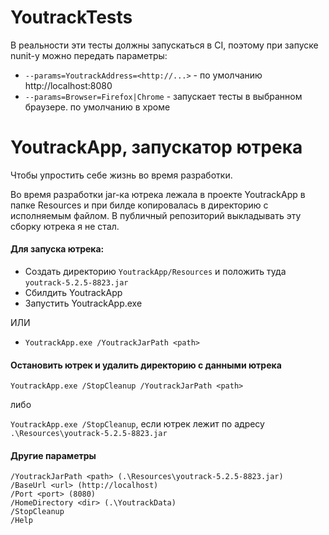 # YoutrackTests

В реальности эти тесты должны запускаться в CI, поэтому при запуске nunit-у можно передать параметры:
* `--params=YoutrackAddress=<http://...>` - по умолчанию http://localhost:8080
* `--params=Browser=Firefox|Chrome` - запускает тесты в выбранном браузере. по умолчанию в хроме


# YoutrackApp, запускатор ютрека

Чтобы упростить себе жизнь во время разработки.

Во время разработки jar-ка ютрека лежала в проекте YoutrackApp в папке Resources и при билде копировалась в директорию с исполняемым файлом. В публичный репозиторий выкладывать эту сборку ютрека я не стал.

#### Для запуска ютрека:
* Создать директорию `YoutrackApp/Resources` и положить туда `youtrack-5.2.5-8823.jar`
* Сбилдить YoutrackApp
* Запустить YoutrackApp.exe

ИЛИ

* `YoutrackApp.exe /YoutrackJarPath <path>`

#### Остановить ютрек и удалить директорию с данными ютрека
`YoutrackApp.exe /StopCleanup /YoutrackJarPath <path>`

либо

`YoutrackApp.exe /StopCleanup`, если ютрек лежит по адресу `.\Resources\youtrack-5.2.5-8823.jar`

#### Другие параметры
```
/YoutrackJarPath <path> (.\Resources\youtrack-5.2.5-8823.jar)
/BaseUrl <url> (http://localhost)
/Port <port> (8080)
/HomeDirectory <dir> (.\YoutrackData)
/StopCleanup
/Help
```
